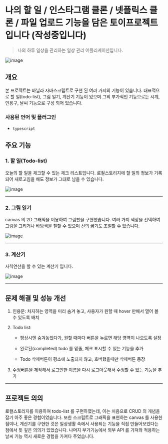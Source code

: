 # 나의 할 일 / 인스타그램 클론 / 넷플릭스 클론 / 파일 업로드 기능을 담은 토이프로젝트입니다 (작성중입니다)
> 나의 하루 일상을 관리하는 일상 관리 어플리케이션입니다. 

![image](https://user-images.githubusercontent.com/83049523/169774406-074e984d-72e7-4f5a-9633-ec172dbf9081.png)


## 개요
본 프로젝트는 바닐라 자바스크립트로 구현 된 여러 가지의 기능이 있습니다. 대표적으로 할 일(todo-list), 그림 일기, 계산기 기능이 있으며 그외 부가적인 기능으로는 시계, 인용구, 날씨 기능으로 구성 되어 있습니다.

### 사용된 언어 및 플러그인
- `typescript` 


## 주요 기능

### 1. 할 일(Todo-list)
오늘의 할 일을 체크할 수 있는 체크 리스트입니다. 로컬스토리지에 할 일의 정보가 기록되어 새로고침을 해도 정보가 그대로 남을 수 있습니다.

![image](https://user-images.githubusercontent.com/83049523/169799216-1e1d752c-725b-44d5-8467-9abfb7e4e4ba.png)

---

### 2. 그림 일기

canvas 의 2D 그래픽을 이용하여 그림판을 구현했습니다.
여러 가지 색상을 선택하여 그림을 그리거나 바탕색을 칠할 수 있으며 선의 굵기도 조절할 수 있습니다. 

![image](https://user-images.githubusercontent.com/83049523/169799601-11ebf5a0-5f4a-49b9-b7eb-8cf8eb547f48.png)

---

### 3. 계산기

사칙연산을 할 수 있는 계산기 입니다. 

![image](https://user-images.githubusercontent.com/83049523/169800523-5595c115-2ccc-47cf-bb06-c21ac5b3a244.png)


---

## 문제 해결 및 성능 개선

1. 인용문: 차지하는 영역을 미리 숨겨 놓고, 사용자가 원할 때 hover 만해서 열어 볼 수 있도록 배치

2. Todo list:
    - 평상시엔 숨겨놓았다가, 원할 때마다 버튼을 누르면 해당 영역이 나오도록 설정

    - 완료된(completed) todo 를 밑줄, 체크 표시할 수 있는 기능을 추가

    - Todo 삭제버튼이 평소에 노출되지 않고, 호버했을때만 삭제버튼 등장

4. 수정버튼을 제작해서 로그인한 이름을 다시 로그아웃해서 수정할 수 있는 기능을 추가

---

## 프로젝트 의의
로컬스토리지를 이용하여 todo-list 를 구현하였는데, 이는 처음으로 CRUD 의 개념을 잡기 아주 좋은 경험이었습니다. 또한 스크립트로 그래픽을 표현하는 canvas 를 사용한 점이나, 계산기를 구현한 것은 일상생활 속에서 사용되는 기능을 직접 만들어보았다는 점에서 뜻 깊은 의의가 있었습니다. 나머지 부가기능에서 외부 API 를 가져와 적용하는 날씨 기능 역시 새로운 경험을 가져다 주었습니다.
